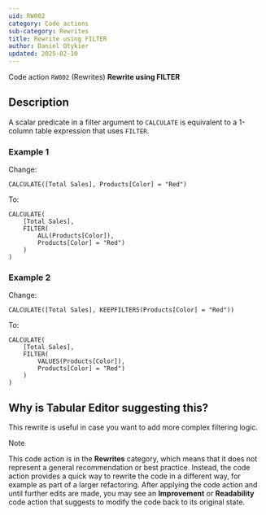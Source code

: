```yaml
---
uid: RW002
category: Code actions
sub-category: Rewrites
title: Rewrite using FILTER
author: Daniel Otykier
updated: 2025-02-10
---
```


Code action `RW002` (Rewrites) **Rewrite using FILTER**

## Description

A scalar predicate in a filter argument to `CALCULATE` is equivalent to a 1-column table expression that uses `FILTER`.

### Example 1

Change:
```dax
CALCULATE([Total Sales], Products[Color] = "Red")
```

To:
```dax
CALCULATE(
	[Total Sales],
	FILTER(
		ALL(Products[Color]), 
		Products[Color] = "Red")
	)
)
```

### Example 2

Change:
```dax
CALCULATE([Total Sales], KEEPFILTERS(Products[Color] = "Red"))
```

To:
```dax
CALCULATE(
	[Total Sales],
	FILTER(
		VALUES(Products[Color]), 
		Products[Color] = "Red")
	)
)
```

## Why is Tabular Editor suggesting this?

This rewrite is useful in case you want to add more complex filtering logic.

> [!NOTE]
> This code action is in the **Rewrites** category, which means that it does not represent a general recommendation or best practice. Instead, the code action provides a quick way to rewrite the code in a different way, for example as part of a larger refactoring. After applying the code action and until further edits are made, you may see an **Improvement** or **Readability** code action that suggests to modify the code back to its original state.